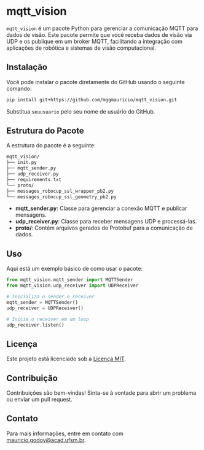 # mqtt_vision

`mqtt_vision` é um pacote Python para gerenciar a comunicação MQTT para dados de visão. Este pacote permite que você receba dados de visão via UDP e os publique em um broker MQTT, facilitando a integração com aplicações de robótica e sistemas de visão computacional.

## Instalação

Você pode instalar o pacote diretamente do GitHub usando o seguinte comando:

```bash
pip install git+https://github.com/mggmauricio/mqtt_vision.git
```

Substitua `seuusuario` pelo seu nome de usuário do GitHub.

## Estrutura do Pacote

A estrutura do pacote é a seguinte:


```bash
mqtt_vision/
├── init.py
├── mqtt_sender.py
├── udp_receiver.py
├── requirements.txt
└── proto/
├── messages_robocup_ssl_wrapper_pb2.py
└── messages_robocup_ssl_geometry_pb2.py
```

- **mqtt_sender.py**: Classe para gerenciar a conexão MQTT e publicar mensagens.
- **udp_receiver.py**: Classe para receber mensagens UDP e processá-las.
- **proto/**: Contém arquivos gerados do Protobuf para a comunicação de dados.

## Uso

Aqui está um exemplo básico de como usar o pacote:

```python
from mqtt_vision.mqtt_sender import MQTTSender
from mqtt_vision.udp_receiver import UDPReceiver

# Inicializa o sender e receiver
mqtt_sender = MQTTSender()
udp_receiver = UDPReceiver()

# Inicia o receiver em um loop
udp_receiver.listen()
```

## Licença

Este projeto está licenciado sob a [Licença MIT](LICENSE).

## Contribuição

Contribuições são bem-vindas! Sinta-se à vontade para abrir um problema ou enviar um pull request.

## Contato

Para mais informações, entre em contato com [mauricio.godoy@acad.ufsm.br](mailto:mauricio.godoy@acad.ufsm.br).